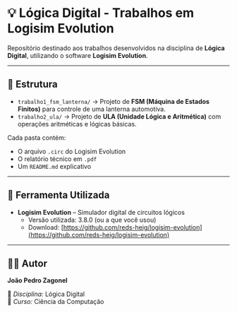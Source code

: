 # 💡 Lógica Digital - Trabalhos em Logisim Evolution

Repositório destinado aos trabalhos desenvolvidos na disciplina de **Lógica Digital**, utilizando o software **Logisim Evolution**.

---

## 📘 Estrutura

- `trabalho1_fsm_lanterna/` → Projeto de **FSM (Máquina de Estados Finitos)** para controle de uma lanterna automotiva.
- `trabalho2_ula/` → Projeto de **ULA (Unidade Lógica e Aritmética)** com operações aritméticas e lógicas básicas.

Cada pasta contém:
- O arquivo `.circ` do Logisim Evolution  
- O relatório técnico em `.pdf`  
- Um `README.md` explicativo

---

## 🧩 Ferramenta Utilizada
- **Logisim Evolution** – Simulador digital de circuitos lógicos
  - Versão utilizada: 3.8.0 (ou a que você usou)
  - Download: [https://github.com/reds-heig/logisim-evolution](https://github.com/reds-heig/logisim-evolution)

---

## 👨‍💻 Autor
**João Pedro Zagonel**

📅 *Disciplina:* Lógica Digital  
🏫 *Curso:* Ciência da Computação

